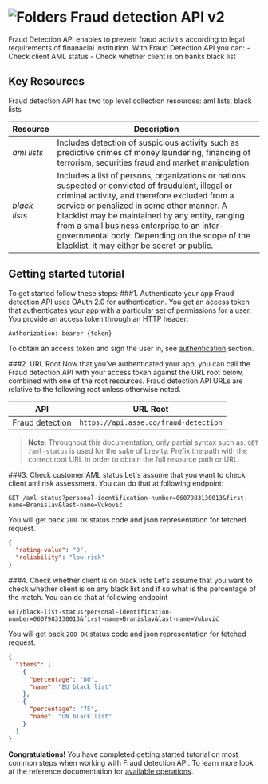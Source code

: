 ![Folders](http://cdn.flaticon.com/png/64/98/98193.png)
Fraud detection API v2
=========================
Fraud Detection API enables to prevent fraud activitis according to legal requirements of finanacial institution. With Fraud Detection API you can:
        - Check client AML status
        - Check whether client is on banks black list
   
Key Resources
-------------
Fraud detection API has two top level collection resources: aml lists, black lists

Resource | Description
----------- |-----------
*aml lists*  | Includes detection of suspicious activity such as predictive crimes of money laundering, financing of terrorism, securities fraud and market manipulation.
*black lists*    | Includes a list of persons, organizations or nations suspected or convicted of fraudulent, illegal or criminal activity, and therefore excluded from a service or penalized in some other manner. A blacklist may be maintained by any entity, ranging from a small business enterprise to an inter-governmental body. Depending on the scope of the blacklist, it may either be secret or public.

Getting started tutorial
---------------
To get started follow these steps:
###1. Authenticate your app
Fraud detection API uses OAuth 2.0 for authentication. You get an access token that authenticates your app with a particular set of permissions for a user. You provide an access token through an HTTP header:
```
Authorization: bearer {token}
```
To obtain an access token and sign the user in, see [authentication]() section.

###2. URL Root
Now that you've authenticated your app, you can call the Fraud detection API with your access token against the URL root below, combined with one of the root resources. Fraud detection API URLs are relative to the following root unless otherwise noted.

API | URL Root
--------|---------
Fraud detection  | `https://api.asse.co/fraud-detection`

> **Note**: Throughout this documentation, only partial syntax such as: 
`GET /aml-status` is used for the sake of brevity. 
Prefix the path with the correct root URL in order to obtain the full resource path or URL.

###3. Check customer AML status
Let's assume that you want to check client aml risk assessment. You can do that at following endpoint:
```
GET /aml-status?personal-identification-number=0607983130013&first-name=Branislav&last-name=Vuković
```
You will get back `200 OK` status code and json representation for fetched request. 

```json
{
  "rating-value": "0",
  "reliability": "low-risk"
}
```
###4. Check whether client is on black lists
Let's assume that you want to check whether client is on any black list and if so what is the percentage of the match. You can do that at following endpoint
```
GET/black-list-status?personal-identification-number=0607983130013&first-name=Branislav&last-name=Vuković
```
You will get back `200 OK` status code and json representation for fetched request. 
```json
{
  "items": [
    {
      "percentage": "80",
      "name": "EU black list"
    },
    {
      "percentage": "75",
      "name": "UN black list"
    }
  ]
}
```

**Congratulations!** You have completed getting started tutorial on most common steps when working with Fraud detection API. To learn more look at the reference documentation for [available operations](swagger-ui).
